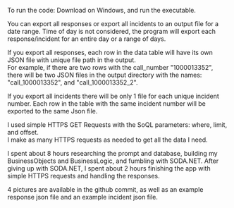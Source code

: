 To run the code: Download on Windows, and run the executable.

You can export all responses or export all incidents to an output file for a date range.
Time of day is not considered, the program will export each response/incident for an entire day or a range of days.

If you export all responses, each row in the data table will have its own JSON file with unique file path in the output.  
For example, if there are two rows with the call_number "1000013352", there will be two JSON files in the output directory with the names:
"call_1000013352", and
"call_1000013352_2".

If you export all incidents there will be only 1 file for each unique incident number.
Each row in the table with the same incident number will be exported to the same Json file.

I used simple HTTPS GET Requests with the SoQL parameters: where, limit, and offset.  
I make as many HTTPS requests as needed to get all the data I need.  

I spent about 8 hours researching the prompt and database, building my BusinessObjects and BusinessLogic, and fumbling with SODA.NET.
After giving up with SODA.NET, I spent about 2 hours finishing the app with simple HTTPS requests and handling the responses.

4 pictures are available in the github commit, as well as an example response json file and an example incident json file.